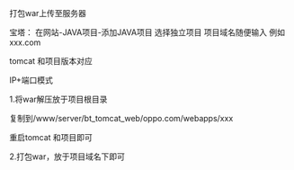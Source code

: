 打包war上传至服务器


宝塔：
在网站-JAVA项目-添加JAVA项目
选择独立项目
项目域名随便输入  例如  xxx.com

tomcat 和项目版本对应

IP+端口模式



1.将war解压放于项目根目录

复制到/www/server/bt_tomcat_web/oppo.com/webapps/xxx

重启tomcat 和项目即可







2.打包war，放于项目域名下即可